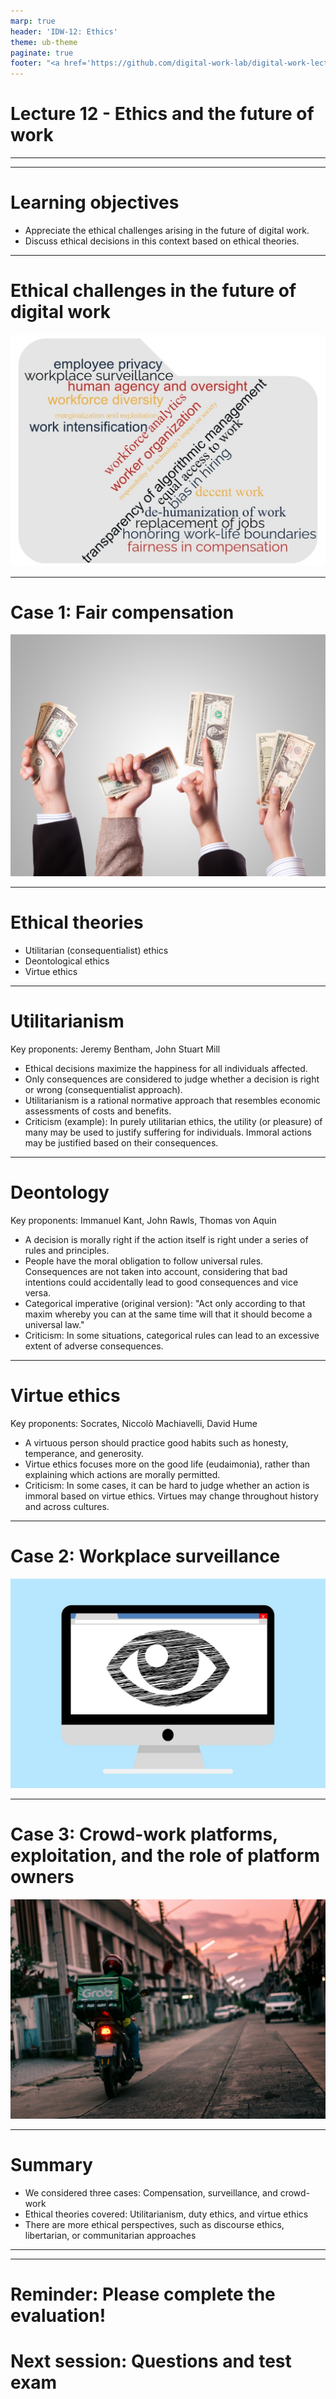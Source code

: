 ```yaml
---
marp: true
header: 'IDW-12: Ethics'
theme: ub-theme
paginate: true
footer: "<a href='https://github.com/digital-work-lab/digital-work-lecture/edit/main/slides/12-ethics.md' target='_blank'>⚙️</a>"
---
```


<!-- _class: lead -->

# Lecture 12 - Ethics and the future of work

---

<!-- _class: overview_part_5 -->

---

# Learning objectives

- Appreciate the ethical challenges arising in the future of digital work.
- Discuss ethical decisions in this context based on ethical theories.

---

# Ethical challenges in the future of digital work

![width:600px center](../material/ethics-challenges.jpg)

---

# Case 1: Fair compensation

![width:600px center](../material/compensation.jpg)

---

# Ethical theories

- Utilitarian (consequentialist) ethics
- Deontological ethics
- Virtue ethics

---

# Utilitarianism

Key proponents: Jeremy Bentham, John Stuart Mill

- Ethical decisions maximize the happiness for all individuals affected.
- Only consequences are considered to judge whether a decision is right or wrong (consequentialist approach).
- Utilitarianism is a rational normative approach that resembles economic assessments of costs and benefits.
- Criticism (example): In purely utilitarian ethics, the utility (or pleasure) of many may be used to justify suffering for individuals. Immoral actions may be justified based on their consequences.

---

# Deontology

Key proponents: Immanuel Kant, John Rawls, Thomas von Aquin

- A decision is morally right if the action itself is right under a series of rules and principles.
- People have the moral obligation to follow universal rules. Consequences are not taken into account, considering that bad intentions could accidentally lead to good consequences and vice versa.
- Categorical imperative (original version): "Act only according to that maxim whereby you can at the same time will that it should become a universal law."
- Criticism: In some situations, categorical rules can lead to an excessive extent of adverse consequences.

---

# Virtue ethics

Key proponents: Socrates, Niccolò Machiavelli, David Hume

- A virtuous person should practice good habits such as honesty, temperance, and generosity.
- Virtue ethics focuses more on the good life (eudaimonia), rather than explaining which actions are morally permitted.
- Criticism: In some cases, it can be hard to judge whether an action is immoral based on virtue ethics. Virtues may change throughout history and across cultures.

<!--  

---

# Break
-->

---

# Case 2: Workplace surveillance

![width:600px center](../material/surveillance.jpg)

---

# Case 3: Crowd-work platforms, exploitation, and the role of platform owners

![width:600px center](../material/food_delivery.jpg)

---

# Summary

- We considered three cases: Compensation, surveillance, and crowd-work
- Ethical theories covered: Utilitarianism, duty ethics, and virtue ethics
- There are more ethical perspectives, such as discourse ethics, libertarian, or communitarian approaches

<!-- 

---

<style scoped>
p {
    padding-left: 36px;
    text-indent: -36px;
}
</style>

# Materials

TODO
 -->

---

<!-- _class: overview_all -->

---
<!-- _class: centered -->

# Reminder: Please complete the evaluation!

# Next session: Questions and test exam